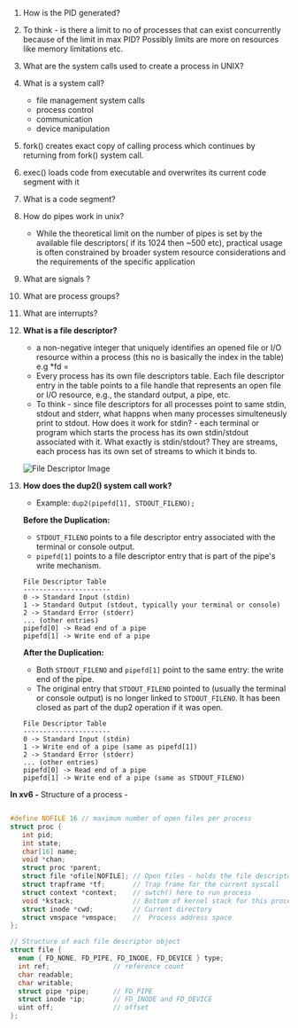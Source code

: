 1. How is the PID generated?
2. To think - is there a limit to no of processes that can exist concurrently because of the limit in max PID? Possibly limits are more on resources like memory limitations etc.
3. What are the system calls used to create a process in UNIX?
4. What is a system call?
   - file management system calls
   - process control
   - communication
   - device manipulation
  
5. fork() creates exact copy of calling process which continues by returning from fork() system call.
6. exec() loads code from executable and overwrites its current code segment with it
7. What is a code segment?
8. How do pipes work in unix?
   - While the theoretical limit on the number of pipes is set by the available file descriptors( if its 1024 then ~500 etc), practical usage is often constrained by broader system resource considerations and the requirements of the specific application
10. What are signals ?
11. What are process groups?
12. What are interrupts?

13. **What is a file descriptor?**
    - a non-negative integer that uniquely identifies an opened file or I/O resource within a process (this no is basically the index in the table) e.g *fd = 
    - Every process has its own file descriptors table. Each file descriptor entry in the table points to a file handle that represents an open file or I/O resource, e.g., the standard output, a pipe, etc.
    - To think - since file descriptors for all processes point to same stdin, stdout and stderr, what happns when many processes simulteneusly print to stdout. How does it work for stdin? - each terminal or program which starts the process has its own stdin/stdout associated with it. What exactly is stdin/stdout? They are streams, each process has its own set of streams to which it binds to.
      
    ![File Descriptor Image](https://github.com/debamitra/debs-notes/assets/2363934/51415b79-863c-4e40-a763-d0a78e576db9)

14. **How does the dup2() system call work?**
    - Example: `dup2(pipefd[1], STDOUT_FILENO);`

    **Before the Duplication:**
    - `STDOUT_FILENO` points to a file descriptor entry associated with the terminal or console output.
    - `pipefd[1]` points to a file descriptor entry that is part of the pipe's write mechanism.

    ```
    File Descriptor Table
    ----------------------
    0 -> Standard Input (stdin)
    1 -> Standard Output (stdout, typically your terminal or console)
    2 -> Standard Error (stderr)
    ... (other entries)
    pipefd[0] -> Read end of a pipe
    pipefd[1] -> Write end of a pipe
    ```

    **After the Duplication:**
    - Both `STDOUT_FILENO` and `pipefd[1]` point to the same entry: the write end of the pipe.
    - The original entry that `STDOUT_FILENO` pointed to (usually the terminal or console output) is no longer linked to `STDOUT_FILENO`. It has been closed as part of the dup2 operation if it was open.

    ```
    File Descriptor Table
    ----------------------
    0 -> Standard Input (stdin)
    1 -> Write end of a pipe (same as pipefd[1])
    2 -> Standard Error (stderr)
    ... (other entries)
    pipefd[0] -> Read end of a pipe
    pipefd[1] -> Write end of a pipe (same as STDOUT_FILENO)
    ```


**In xv6 -**
Structure of a process -
```c

#define NOFILE 16 // maximum number of open files per process
struct proc {
   int pid;
   int state;
   char[16] name;
   void *chan;  
   struct proc *parent;
   struct file *ofile[NOFILE]; // Open files - holds the file descriptors table
   struct trapframe *tf;       // Trap frame for the current syscall
   struct context *context;    // swtch() here to run process
   void *kstack;               // Bottom of kernel stack for this process
   struct inode *cwd;          // Current directory
   struct vmspace *vmspace;    //  Process address space
};

// Structure of each file descriptor object
struct file {
  enum { FD_NONE, FD_PIPE, FD_INODE, FD_DEVICE } type;
  int ref;                // reference count
  char readable;
  char writable;
  struct pipe *pipe;      // FD_PIPE
  struct inode *ip;       // FD_INODE and FD_DEVICE
  uint off;               // offset
};



```


